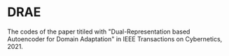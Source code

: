 # DRAE
The codes of the paper titiled with "Dual-Representation based Autoencoder for  Domain Adaptation"  in IEEE Transactions on Cybernetics, 2021.
